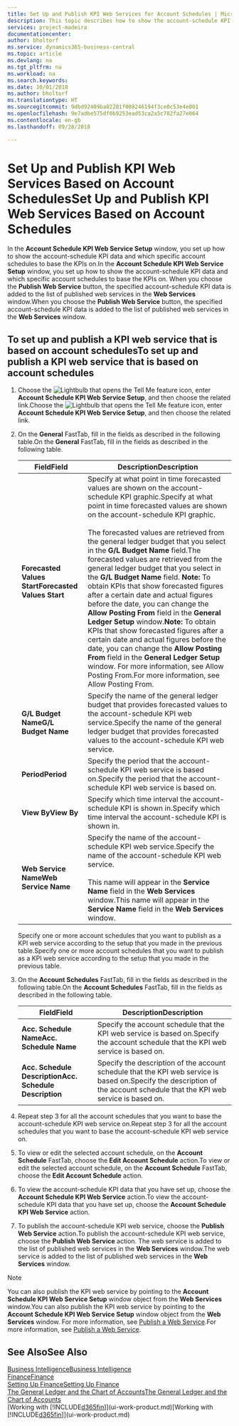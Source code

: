 ```yaml
---
title: Set Up and Publish KPI Web Services for Account Schedules | Microsoft Docs
description: This topic describes how to show the account-schedule KPI data based on specific account schedules.
services: project-madeira
documentationcenter: 
author: bholtorf
ms.service: dynamics365-business-central
ms.topic: article
ms.devlang: na
ms.tgt_pltfrm: na
ms.workload: na
ms.search.keywords: 
ms.date: 10/01/2018
ms.author: bholtorf
ms.translationtype: HT
ms.sourcegitcommit: 9dbd92409ba02281f008246194f3ce0c53e4e001
ms.openlocfilehash: 9e7adbe575df0b9253ead53ca2a5c782fa27e064
ms.contentlocale: en-gb
ms.lasthandoff: 09/28/2018

---
```

# <a name="set-up-and-publish-kpi-web-services-based-on-account-schedules"></a><span data-ttu-id="83cd3-103">Set Up and Publish KPI Web Services Based on Account Schedules</span><span class="sxs-lookup"><span data-stu-id="83cd3-103">Set Up and Publish KPI Web Services Based on Account Schedules</span></span>
<span data-ttu-id="83cd3-104">In the **Account Schedule KPI Web Service Setup** window, you set up how to show the account-schedule KPI data and which specific account schedules to base the KPIs on.</span><span class="sxs-lookup"><span data-stu-id="83cd3-104">In the **Account Schedule KPI Web Service Setup** window, you set up how to show the account-schedule KPI data and which specific account schedules to base the KPIs on.</span></span> <span data-ttu-id="83cd3-105">When you choose the **Publish Web Service** button, the specified account-schedule KPI data is added to the list of published web services in the **Web Services** window.</span><span class="sxs-lookup"><span data-stu-id="83cd3-105">When you choose the **Publish Web Service** button, the specified account-schedule KPI data is added to the list of published web services in the **Web Services** window.</span></span>  

## <a name="to-set-up-and-publish-a-kpi-web-service-that-is-based-on-account-schedules"></a><span data-ttu-id="83cd3-106">To set up and publish a KPI web service that is based on account schedules</span><span class="sxs-lookup"><span data-stu-id="83cd3-106">To set up and publish a KPI web service that is based on account schedules</span></span>  
1.  <span data-ttu-id="83cd3-107">Choose the ![Lightbulb that opens the Tell Me feature](media/ui-search/search_small.png "Tell me what you want to do") icon, enter **Account Schedule KPI Web Service Setup**, and then choose the related link.</span><span class="sxs-lookup"><span data-stu-id="83cd3-107">Choose the ![Lightbulb that opens the Tell Me feature](media/ui-search/search_small.png "Tell me what you want to do") icon, enter **Account Schedule KPI Web Service Setup**, and then choose the related link.</span></span>  
2.  <span data-ttu-id="83cd3-108">On the **General** FastTab, fill in the fields as described in the following table.</span><span class="sxs-lookup"><span data-stu-id="83cd3-108">On the **General** FastTab, fill in the fields as described in the following table.</span></span>  

    |<span data-ttu-id="83cd3-109">Field</span><span class="sxs-lookup"><span data-stu-id="83cd3-109">Field</span></span>|<span data-ttu-id="83cd3-110">Description</span><span class="sxs-lookup"><span data-stu-id="83cd3-110">Description</span></span>|  
    |---------------------------------|---------------------------------------|  
    |<span data-ttu-id="83cd3-111">**Forecasted Values Start**</span><span class="sxs-lookup"><span data-stu-id="83cd3-111">**Forecasted Values Start**</span></span>|<span data-ttu-id="83cd3-112">Specify at what point in time forecasted values are shown on the account-schedule KPI graphic.</span><span class="sxs-lookup"><span data-stu-id="83cd3-112">Specify at what point in time forecasted values are shown on the account-schedule KPI graphic.</span></span><br /><br /> <span data-ttu-id="83cd3-113">The forecasted values are retrieved from the general ledger budget that you select in the **G/L Budget Name** field.</span><span class="sxs-lookup"><span data-stu-id="83cd3-113">The forecasted values are retrieved from the general ledger budget that you select in the **G/L Budget Name** field.</span></span> <span data-ttu-id="83cd3-114">**Note:**  To obtain KPIs that show forecasted figures after a certain date and actual figures before the date, you can change the **Allow Posting From** field in the **General Ledger Setup** window.</span><span class="sxs-lookup"><span data-stu-id="83cd3-114">**Note:**  To obtain KPIs that show forecasted figures after a certain date and actual figures before the date, you can change the **Allow Posting From** field in the **General Ledger Setup** window.</span></span> <span data-ttu-id="83cd3-115">For more information, see Allow Posting From.</span><span class="sxs-lookup"><span data-stu-id="83cd3-115">For more information, see Allow Posting From.</span></span>|  
    |<span data-ttu-id="83cd3-116">**G/L Budget Name**</span><span class="sxs-lookup"><span data-stu-id="83cd3-116">**G/L Budget Name**</span></span>|<span data-ttu-id="83cd3-117">Specify the name of the general ledger budget that provides forecasted values to the account-schedule KPI web service.</span><span class="sxs-lookup"><span data-stu-id="83cd3-117">Specify the name of the general ledger budget that provides forecasted values to the account-schedule KPI web service.</span></span>|  
    |<span data-ttu-id="83cd3-118">**Period**</span><span class="sxs-lookup"><span data-stu-id="83cd3-118">**Period**</span></span>|<span data-ttu-id="83cd3-119">Specify the period that the account-schedule KPI web service is based on.</span><span class="sxs-lookup"><span data-stu-id="83cd3-119">Specify the period that the account-schedule KPI web service is based on.</span></span>|  
    |<span data-ttu-id="83cd3-120">**View By**</span><span class="sxs-lookup"><span data-stu-id="83cd3-120">**View By**</span></span>|<span data-ttu-id="83cd3-121">Specify which time interval the account-schedule KPI is shown in.</span><span class="sxs-lookup"><span data-stu-id="83cd3-121">Specify which time interval the account-schedule KPI is shown in.</span></span>|  
    |<span data-ttu-id="83cd3-122">**Web Service Name**</span><span class="sxs-lookup"><span data-stu-id="83cd3-122">**Web Service Name**</span></span>|<span data-ttu-id="83cd3-123">Specify the name of the account-schedule KPI web service.</span><span class="sxs-lookup"><span data-stu-id="83cd3-123">Specify the name of the account-schedule KPI web service.</span></span><br /><br /> <span data-ttu-id="83cd3-124">This name will appear in the **Service Name** field in the **Web Services** window.</span><span class="sxs-lookup"><span data-stu-id="83cd3-124">This name will appear in the **Service Name** field in the **Web Services** window.</span></span>|  

    <span data-ttu-id="83cd3-125">Specify one or more account schedules that you want to publish as a KPI web service according to the setup that you made in the previous table.</span><span class="sxs-lookup"><span data-stu-id="83cd3-125">Specify one or more account schedules that you want to publish as a KPI web service according to the setup that you made in the previous table.</span></span>  

3.  <span data-ttu-id="83cd3-126">On the **Account Schedules** FastTab, fill in the fields as described in the following table.</span><span class="sxs-lookup"><span data-stu-id="83cd3-126">On the **Account Schedules** FastTab, fill in the fields as described in the following table.</span></span>  

    |<span data-ttu-id="83cd3-127">Field</span><span class="sxs-lookup"><span data-stu-id="83cd3-127">Field</span></span>|<span data-ttu-id="83cd3-128">Description</span><span class="sxs-lookup"><span data-stu-id="83cd3-128">Description</span></span>|  
    |---------------------------------|---------------------------------------|  
    |<span data-ttu-id="83cd3-129">**Acc. Schedule Name**</span><span class="sxs-lookup"><span data-stu-id="83cd3-129">**Acc. Schedule Name**</span></span>|<span data-ttu-id="83cd3-130">Specify the account schedule that the KPI web service is based on.</span><span class="sxs-lookup"><span data-stu-id="83cd3-130">Specify the account schedule that the KPI web service is based on.</span></span>|  
    |<span data-ttu-id="83cd3-131">**Acc. Schedule Description**</span><span class="sxs-lookup"><span data-stu-id="83cd3-131">**Acc. Schedule Description**</span></span>|<span data-ttu-id="83cd3-132">Specify the description of the account schedule that the KPI web service is based on.</span><span class="sxs-lookup"><span data-stu-id="83cd3-132">Specify the description of the account schedule that the KPI web service is based on.</span></span>|  

4.  <span data-ttu-id="83cd3-133">Repeat step 3 for all the account schedules that you want to base the account-schedule KPI web service on.</span><span class="sxs-lookup"><span data-stu-id="83cd3-133">Repeat step 3 for all the account schedules that you want to base the account-schedule KPI web service on.</span></span>  
5.  <span data-ttu-id="83cd3-134">To view or edit the selected account schedule, on the **Account Schedule** FastTab, choose the **Edit Account Schedule** action.</span><span class="sxs-lookup"><span data-stu-id="83cd3-134">To view or edit the selected account schedule, on the **Account Schedule** FastTab, choose the **Edit Account Schedule** action.</span></span>  
6.  <span data-ttu-id="83cd3-135">To view the account-schedule KPI data that you have set up, choose the **Account Schedule KPI Web Service** action.</span><span class="sxs-lookup"><span data-stu-id="83cd3-135">To view the account-schedule KPI data that you have set up, choose the **Account Schedule KPI Web Service** action.</span></span>  
7.  <span data-ttu-id="83cd3-136">To publish the account-schedule KPI web service, choose the **Publish Web Service** action.</span><span class="sxs-lookup"><span data-stu-id="83cd3-136">To publish the account-schedule KPI web service, choose the **Publish Web Service** action.</span></span> <span data-ttu-id="83cd3-137">The web service is added to the list of published web services in the **Web Services** window.</span><span class="sxs-lookup"><span data-stu-id="83cd3-137">The web service is added to the list of published web services in the **Web Services** window.</span></span>  

> [!NOTE]  
>  <span data-ttu-id="83cd3-138">You can also publish the KPI web service by pointing to the **Account Schedule KPI Web Service Setup** window object from the **Web Services** window.</span><span class="sxs-lookup"><span data-stu-id="83cd3-138">You can also publish the KPI web service by pointing to the **Account Schedule KPI Web Service Setup** window object from the **Web Services** window.</span></span> <span data-ttu-id="83cd3-139">For more information, see [Publish a Web Service](across-how-publish-web-service.md).</span><span class="sxs-lookup"><span data-stu-id="83cd3-139">For more information, see [Publish a Web Service](across-how-publish-web-service.md).</span></span>  

## <a name="see-also"></a><span data-ttu-id="83cd3-140">See Also</span><span class="sxs-lookup"><span data-stu-id="83cd3-140">See Also</span></span>  
[<span data-ttu-id="83cd3-141">Business Intelligence</span><span class="sxs-lookup"><span data-stu-id="83cd3-141">Business Intelligence</span></span>](bi.md)  
[<span data-ttu-id="83cd3-142">Finance</span><span class="sxs-lookup"><span data-stu-id="83cd3-142">Finance</span></span>](finance.md)  
[<span data-ttu-id="83cd3-143">Setting Up Finance</span><span class="sxs-lookup"><span data-stu-id="83cd3-143">Setting Up Finance</span></span>](finance-setup-finance.md)  
[<span data-ttu-id="83cd3-144">The General Ledger and the Chart of Accounts</span><span class="sxs-lookup"><span data-stu-id="83cd3-144">The General Ledger and the Chart of Accounts</span></span>](finance-general-ledger.md)  
<span data-ttu-id="83cd3-145">[Working with [!INCLUDE[d365fin](includes/d365fin_md.md)]](ui-work-product.md)</span><span class="sxs-lookup"><span data-stu-id="83cd3-145">[Working with [!INCLUDE[d365fin](includes/d365fin_md.md)]](ui-work-product.md)</span></span>

